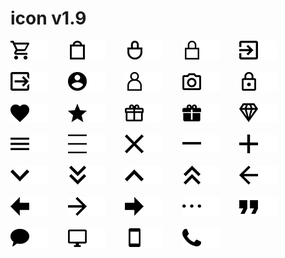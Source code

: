 # icon v1.9

![cart](png/cart.png#gh-light-mode-only "cart")![cart](png/cart_white.png#gh-dark-mode-only "cart")&nbsp;&nbsp;&nbsp;&nbsp;&nbsp;&nbsp;&nbsp;
![cart2](png/cart2.png#gh-light-mode-only "cart2")![cart2](png/cart2_white.png#gh-dark-mode-only "cart2")&nbsp;&nbsp;&nbsp;&nbsp;&nbsp;&nbsp;&nbsp;
![cart3](png/cart3.png#gh-light-mode-only "cart3")![cart3](png/cart3_white.png#gh-dark-mode-only "cart3")&nbsp;&nbsp;&nbsp;&nbsp;&nbsp;&nbsp;&nbsp;
![cart4](png/cart4.png#gh-light-mode-only "cart4")![cart4](png/cart4_white.png#gh-dark-mode-only "cart4")&nbsp;&nbsp;&nbsp;&nbsp;&nbsp;&nbsp;&nbsp;
![login](png/login.png#gh-light-mode-only "login")![login](png/login_white.png#gh-dark-mode-only "login")
<br/><br/>
![logout](png/logout.png#gh-light-mode-only "logout")![logout](png/logout_white.png#gh-dark-mode-only "logout")&nbsp;&nbsp;&nbsp;&nbsp;&nbsp;&nbsp;&nbsp;
![user](png/user.png#gh-light-mode-only "user")![user](png/user_white.png#gh-dark-mode-only "user")&nbsp;&nbsp;&nbsp;&nbsp;&nbsp;&nbsp;&nbsp;
![user2](png/user2.png#gh-light-mode-only "user")![user2](png/user2_white.png#gh-dark-mode-only "user2")&nbsp;&nbsp;&nbsp;&nbsp;&nbsp;&nbsp;&nbsp;
![camera](png/camera.png#gh-light-mode-only "camera")![camera](png/camera_white.png#gh-dark-mode-only "camera")&nbsp;&nbsp;&nbsp;&nbsp;&nbsp;&nbsp;&nbsp;
![lock](png/lock.png#gh-light-mode-only "lock")![lock](png/lock_white.png#gh-dark-mode-only "lock")
<br/><br/>
![heart](png/heart.png#gh-light-mode-only "heart")![heart](png/heart_white.png#gh-dark-mode-only "heart")&nbsp;&nbsp;&nbsp;&nbsp;&nbsp;&nbsp;&nbsp;
![star](png/star.png#gh-light-mode-only "star")![star](png/star_white.png#gh-dark-mode-only "star")&nbsp;&nbsp;&nbsp;&nbsp;&nbsp;&nbsp;&nbsp;
![gift](png/gift.png#gh-light-mode-only "gift")![gift](png/gift_white.png#gh-dark-mode-only "gift")&nbsp;&nbsp;&nbsp;&nbsp;&nbsp;&nbsp;&nbsp;
![gift2](png/gift2.png#gh-light-mode-only "gift2")![gift2](png/gift2_white.png#gh-dark-mode-only "gift2")&nbsp;&nbsp;&nbsp;&nbsp;&nbsp;&nbsp;&nbsp;
![diamond](png/diamond.png#gh-light-mode-only "diamond")![diamond](png/diamond_white.png#gh-dark-mode-only "diamond")
<br/><br/>
![menuBar](png/menuBar.png#gh-light-mode-only "menuBar")![menuBar](png/menuBar_white.png#gh-dark-mode-only "menuBar")&nbsp;&nbsp;&nbsp;&nbsp;&nbsp;&nbsp;&nbsp;
![menuBar2](png/menuBar2.png#gh-light-mode-only "menuBar2")![menuBar2](png/menuBar2_white.png#gh-dark-mode-only "menuBar2")&nbsp;&nbsp;&nbsp;&nbsp;&nbsp;&nbsp;&nbsp;
![close](png/close.png#gh-light-mode-only "close")![close](png/close_white.png#gh-dark-mode-only "close")&nbsp;&nbsp;&nbsp;&nbsp;&nbsp;&nbsp;&nbsp;
![minus](png/minus.png#gh-light-mode-only "minus")![minus](png/minus_white.png#gh-dark-mode-only "minus")&nbsp;&nbsp;&nbsp;&nbsp;&nbsp;&nbsp;&nbsp;
![plus](png/plus.png#gh-light-mode-only "plus")![plus](png/plus_white.png#gh-dark-mode-only "plus")
<br/><br/>
![angleDown](png/angleDown.png#gh-light-mode-only "angleDown")![angleDown](png/angleDown_white.png#gh-dark-mode-only "angleDown")&nbsp;&nbsp;&nbsp;&nbsp;&nbsp;&nbsp;&nbsp;
![angleDown2](png/angleDown2.png#gh-light-mode-only "angleDown2")![angleDown2](png/angleDown2_white.png#gh-dark-mode-only "angleDown2")&nbsp;&nbsp;&nbsp;&nbsp;&nbsp;&nbsp;&nbsp;
![angleUp](png/angleUp.png#gh-light-mode-only "angleUp")![angleUp](png/angleUp_white.png#gh-dark-mode-only "angleUp")&nbsp;&nbsp;&nbsp;&nbsp;&nbsp;&nbsp;&nbsp;
![angleUp2](png/angleUp2.png#gh-light-mode-only "angleUp2")![angleUp2](png/angleUp2_white.png#gh-dark-mode-only "angleUp2")&nbsp;&nbsp;&nbsp;&nbsp;&nbsp;&nbsp;&nbsp;
![arrowLeft](png/arrowLeft.png#gh-light-mode-only "arrowLeft")![arrowLeft](png/arrowLeft_white.png#gh-dark-mode-only "arrowLeft")
<br/><br/>
![arrowLeft2](png/arrowLeft2.png#gh-light-mode-only "arrowLeft2")![arrowLeft2](png/arrowLeft2_white.png#gh-dark-mode-only "arrowLeft2")&nbsp;&nbsp;&nbsp;&nbsp;&nbsp;&nbsp;&nbsp;
![arrowRight](png/arrowRight.png#gh-light-mode-only "arrowRight")![arrowRight](png/arrowRight_white.png#gh-dark-mode-only "arrowRight")&nbsp;&nbsp;&nbsp;&nbsp;&nbsp;&nbsp;&nbsp;
![arrowRight2](png/arrowRight2.png#gh-light-mode-only "arrowRight2")![arrowRight2](png/arrowRight2_white.png#gh-dark-mode-only "arrowRight2")&nbsp;&nbsp;&nbsp;&nbsp;&nbsp;&nbsp;&nbsp;
![ellipsis](png/ellipsis.png#gh-light-mode-only "ellipsis")![ellipsis](png/ellipsis_white.png#gh-dark-mode-only "ellipsis")&nbsp;&nbsp;&nbsp;&nbsp;&nbsp;&nbsp;&nbsp;
![quoteRight](png/quoteRight.png#gh-light-mode-only "quoteRight")![quoteRight](png/quoteRight_white.png#gh-dark-mode-only "quoteRight")
<br/><br/>
![comment](png/comment.png#gh-light-mode-only "comment")![comment](png/comment_white.png#gh-dark-mode-only "comment")&nbsp;&nbsp;&nbsp;&nbsp;&nbsp;&nbsp;&nbsp;
![desktop](png/desktop.png#gh-light-mode-only "desktop")![desktop](png/desktop_white.png#gh-dark-mode-only "desktop")&nbsp;&nbsp;&nbsp;&nbsp;&nbsp;&nbsp;&nbsp;
![mobile](png/mobile.png#gh-light-mode-only "mobile")![mobile](png/mobile_white.png#gh-dark-mode-only "mobile")&nbsp;&nbsp;&nbsp;&nbsp;&nbsp;&nbsp;&nbsp;
![phone](png/phone.png#gh-light-mode-only "phone")![phone](png/phone_white.png#gh-dark-mode-only "phone")&nbsp;&nbsp;&nbsp;&nbsp;&nbsp;&nbsp;&nbsp;
